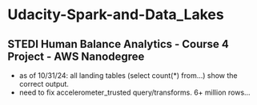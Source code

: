 # Udacity-Spark-and-Data_Lakes
## STEDI Human Balance Analytics - Course 4 Project - AWS Nanodegree
- as of 10/31/24: all landing tables (select count(*) from...) show the correct output.
- need to fix accelerometer_trusted query/transforms.  6+ million rows...
